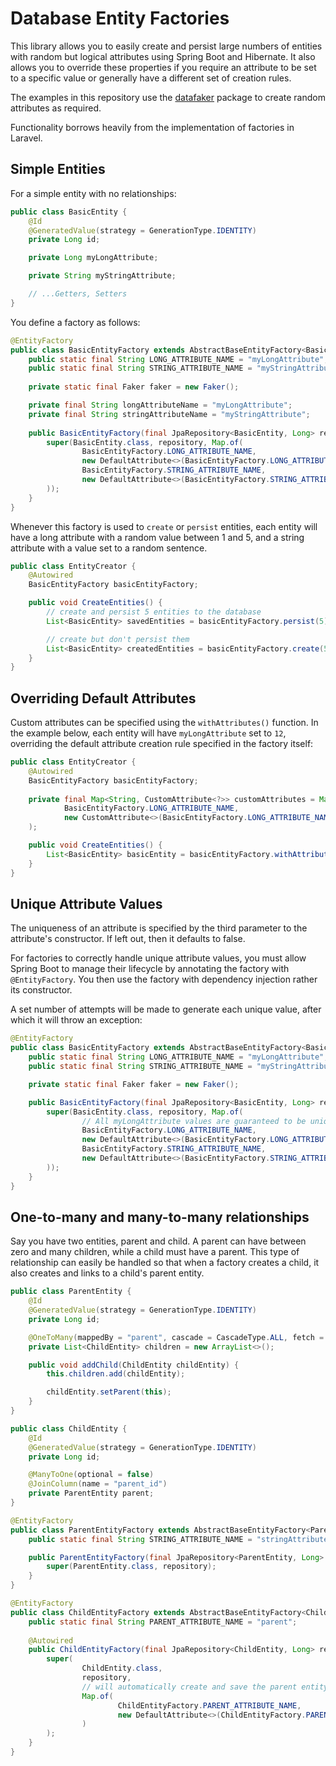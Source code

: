 # Database Entity Factories

This library allows you to easily create and persist large numbers of entities with random but logical attributes using
Spring Boot and Hibernate. It also allows you to override these properties if you require an attribute to be set to a
specific value or generally have a different set of creation rules.

The examples in this repository use the [datafaker](https://www.datafaker.net/) package to create random attributes as required.

Functionality borrows heavily from the implementation of factories in Laravel.

## Simple Entities

For a simple entity with no relationships:

```java
public class BasicEntity {
    @Id
    @GeneratedValue(strategy = GenerationType.IDENTITY)
    private Long id;

    private Long myLongAttribute;

    private String myStringAttribute;

    // ...Getters, Setters
}
```

You define a factory as follows:

```java
@EntityFactory
public class BasicEntityFactory extends AbstractBaseEntityFactory<BasicEntity> {
    public static final String LONG_ATTRIBUTE_NAME = "myLongAttribute";
    public static final String STRING_ATTRIBUTE_NAME = "myStringAttribute";
    
    private static final Faker faker = new Faker();

    private final String longAttributeName = "myLongAttribute";
    private final String stringAttributeName = "myStringAttribute";
    
    public BasicEntityFactory(final JpaRepository<BasicEntity, Long> repository) {
        super(BasicEntity.class, repository, Map.of(
                BasicEntityFactory.LONG_ATTRIBUTE_NAME,
                new DefaultAttribute<>(BasicEntityFactory.LONG_ATTRIBUTE_NAME, () -> BasicEntityFactory.faker.number().numberBetween(1L, 5L)),
                BasicEntityFactory.STRING_ATTRIBUTE_NAME,
                new DefaultAttribute<>(BasicEntityFactory.STRING_ATTRIBUTE_NAME, () -> BasicEntityFactory.faker.lorem().sentence())
        ));
    }
}
```

Whenever this factory is used to `create` or `persist` entities, each entity will have
a long attribute with a random value between 1 and 5, and a string attribute with a value set to a random sentence.

```java
public class EntityCreator {
    @Autowired
    BasicEntityFactory basicEntityFactory;

    public void CreateEntities() {
        // create and persist 5 entities to the database
        List<BasicEntity> savedEntities = basicEntityFactory.persist(5);

        // create but don't persist them
        List<BasicEntity> createdEntities = basicEntityFactory.create(5);
    }
}
```

## Overriding Default Attributes

Custom attributes can be specified using the `withAttributes()` function. In the example below, each entity will have
`myLongAttribute` set to `12`, overriding the default attribute creation rule specified in the factory itself:

```java
public class EntityCreator {
    @Autowired
    BasicEntityFactory basicEntityFactory;
    
    private final Map<String, CustomAttribute<?>> customAttributes = Map.of(
            BasicEntityFactory.LONG_ATTRIBUTE_NAME,
            new CustomAttribute<>(BasicEntityFactory.LONG_ATTRIBUTE_NAME, () -> 12L)
    );

    public void CreateEntities() {
        List<BasicEntity> basicEntity = basicEntityFactory.withAttributes(customAttributes).persist(5);
    }
}
```

## Unique Attribute Values

The uniqueness of an attribute is specified by the third parameter to the attribute's constructor. If left out, then it
defaults to false.

For factories to correctly handle unique attribute values, you must allow Spring Boot to manage their lifecycle by annotating
the factory with `@EntityFactory`. You then use the factory with dependency injection rather its constructor.

A set number of attempts will be made to generate each unique value, after which it will throw an exception:

```java
@EntityFactory
public class BasicEntityFactory extends AbstractBaseEntityFactory<BasicEntity> {
    public static final String LONG_ATTRIBUTE_NAME = "myLongAttribute";
    public static final String STRING_ATTRIBUTE_NAME = "myStringAttribute";

    private static final Faker faker = new Faker();

    public BasicEntityFactory(final JpaRepository<BasicEntity, Long> repository) {
        super(BasicEntity.class, repository, Map.of(
                // All myLongAttribute values are guaranteed to be unique. If this is not possible, an exception will be thrown
                BasicEntityFactory.LONG_ATTRIBUTE_NAME,
                new DefaultAttribute<>(BasicEntityFactory.LONG_ATTRIBUTE_NAME, () -> AbstractBaseEntityFactory.faker.number().numberBetween(1L, 5L), true),
                BasicEntityFactory.STRING_ATTRIBUTE_NAME,
                new DefaultAttribute<>(BasicEntityFactory.STRING_ATTRIBUTE_NAME, () -> AbstractBaseEntityFactory.faker.lorem().sentence())
        ));
    }
}
```

## One-to-many and many-to-many relationships

Say you have two entities, parent and child. A parent can have between zero and many children, while a child must have a parent.
This type of relationship can easily be handled so that when a factory creates a child, it also creates and links to a
child's parent entity.

```java
public class ParentEntity {
    @Id
    @GeneratedValue(strategy = GenerationType.IDENTITY)
    private Long id;

    @OneToMany(mappedBy = "parent", cascade = CascadeType.ALL, fetch = FetchType.LAZY)
    private List<ChildEntity> children = new ArrayList<>();

    public void addChild(ChildEntity childEntity) {
        this.children.add(childEntity);

        childEntity.setParent(this);
    }
}

public class ChildEntity {
    @Id
    @GeneratedValue(strategy = GenerationType.IDENTITY)
    private Long id;

    @ManyToOne(optional = false)
    @JoinColumn(name = "parent_id")
    private ParentEntity parent;
}

@EntityFactory
public class ParentEntityFactory extends AbstractBaseEntityFactory<ParentEntity> {
    public static final String STRING_ATTRIBUTE_NAME = "stringAttribute";

    public ParentEntityFactory(final JpaRepository<ParentEntity, Long> repository) {
        super(ParentEntity.class, repository);
    }
}

@EntityFactory
public class ChildEntityFactory extends AbstractBaseEntityFactory<ChildEntity> {
    public static final String PARENT_ATTRIBUTE_NAME = "parent";
    
    @Autowired
    public ChildEntityFactory(final JpaRepository<ChildEntity, Long> repository, ParentEntityFactory parentEntityFactory) {
        super(
                ChildEntity.class,
                repository,
                // will automatically create and save the parent entity when the factory is used to create a child entity
                Map.of(
                        ChildEntityFactory.PARENT_ATTRIBUTE_NAME,
                        new DefaultAttribute<>(ChildEntityFactory.PARENT_ATTRIBUTE_NAME, parentEntityFactory::create)
                )
        );
    }
}
```
